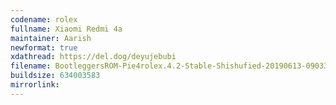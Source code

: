 ```yaml
--- 
codename: rolex 
fullname: Xiaomi Redmi 4a 
maintainer: Aarish 
newformat: true 
xdathread: https://del.dog/deyujebubi
filename: BootleggersROM-Pie4rolex.4.2-Stable-Shishufied-20190613-090332.zip 
buildsize: 634003583
mirrorlink: 
---
```


